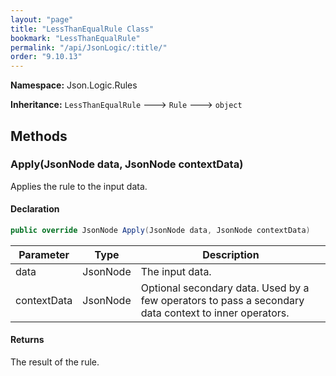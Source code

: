 ```yaml
---
layout: "page"
title: "LessThanEqualRule Class"
bookmark: "LessThanEqualRule"
permalink: "/api/JsonLogic/:title/"
order: "9.10.13"
---
```

**Namespace:** Json.Logic.Rules

**Inheritance:**
`LessThanEqualRule`
 🡒 
`Rule`
 🡒 
`object`


## Methods

### Apply(JsonNode data, JsonNode contextData)

Applies the rule to the input data.

#### Declaration

```c#
public override JsonNode Apply(JsonNode data, JsonNode contextData)
```

| Parameter | Type | Description |
|---|---|---|
| data | JsonNode | The input data. |
| contextData | JsonNode | Optional secondary data.  Used by a few operators to pass a secondary<br>    data context to inner operators. |


#### Returns

The result of the rule.

